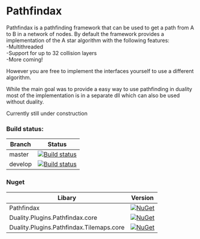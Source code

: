 # Pathfindax
Pathfindax is a pathfinding framework that can be used to get a path from A to B in a network of nodes. By default the framework provides a implementation of the A star algorithm with the following features:  
-Multithreaded  
-Support for up to 32 collision layers  
-More coming!  

However you are free to implement the interfaces yourself to use a different algorithm.

While the main goal was to provide a easy way to use pathfinding in duality most of the implementation is in a separate dll which can also be used without duality.

Currently still under construction

### Build status: 
| Branch | Status |
|-------------|--------|
| master      | [![Build status](https://ci.appveyor.com/api/projects/status/0h8kc3pk5s0p1jir/branch/master?svg=true)](https://ci.appveyor.com/project/Barsonax/pathfindax/branch/master) |
| develop      | [![Build status](https://ci.appveyor.com/api/projects/status/0h8kc3pk5s0p1jir/branch/develop?svg=true)](https://ci.appveyor.com/project/Barsonax/pathfindax/branch/develop) |

### Nuget
| Libary | Version |
|-------------|--------|
| Pathfindax      | [![NuGet](https://img.shields.io/nuget/v/Nuget.Core.svg)](http://nugetstatus.com/packages/Pathfindax) |
| Duality.Plugins.Pathfindax.core      | [![NuGet](https://img.shields.io/nuget/v/Nuget.Core.svg)](http://nugetstatus.com/packages/Duality.Plugins.Pathfindax.core)|
| Duality.Plugins.Pathfindax.Tilemaps.core      | [![NuGet](https://img.shields.io/nuget/v/Nuget.Core.svg)](http://nugetstatus.com/packages/Duality.Plugins.Pathfindax.Tilemaps.core)|


